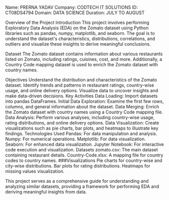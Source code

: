 Name: PRERNA YADAV
Company: CODTECH IT SOLUTIONS
ID: CT08DS4794
Domain: DATA SCIENCE
Duration: JULY TO AUGUST

Overview of the Project
Introduction
This project involves performing Exploratory Data Analysis (EDA) on the Zomato dataset using Python libraries such as pandas, numpy, matplotlib, and seaborn. The goal is to understand the dataset's characteristics, distributions, correlations, and outliers and visualize these insights to derive meaningful conclusions.

Dataset
The Zomato dataset contains information about various restaurants listed on Zomato, including ratings, cuisines, cost, and more. Additionally, a Country Code mapping dataset is used to enrich the Zomato dataset with country names.

Objectives
Understand the distribution and characteristics of the Zomato dataset.
Identify trends and patterns in restaurant ratings, country-wise usage, and online delivery options.
Visualize data to uncover insights and make data-driven decisions.
Key Activities
Data Loading: Import datasets into pandas DataFrames.
Initial Data Exploration: Examine the first few rows, columns, and general information about the dataset.
Data Merging: Enrich the Zomato dataset with country names using a Country Code mapping file.
Data Analysis: Perform various analyses, including country-wise usage, rating distributions, and online delivery options.
Data Visualization: Create visualizations such as pie charts, bar plots, and heatmaps to illustrate key findings.
Technologies Used
Pandas: For data manipulation and analysis.
Numpy: For numerical operations.
Matplotlib: For data visualization.
Seaborn: For enhanced data visualization.
Jupyter Notebook: For interactive code execution and visualization.
Datasets
zomato.csv: The main dataset containing restaurant details.
Country-Code.xlsx: A mapping file for country codes to country names.
###Visualizations
Pie charts for country-wise and city-wise distributions.
Bar plots for rating distributions.
Heatmaps for missing values visualization.

This project serves as a comprehensive guide for understanding and analyzing similar datasets, providing a framework for performing EDA and deriving meaningful insights from data.
